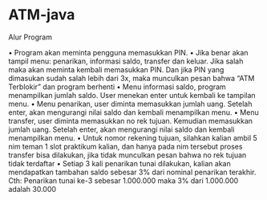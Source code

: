 # ATM-java

Alur Program

• Program akan meminta pengguna memasukkan PIN.
• Jika benar akan tampil menu: penarikan, informasi saldo, transfer dan keluar. Jika salah maka akan meminta kembali memasukkan PIN. Dan jika PIN yang dimasukan sudah salah lebih dari 3x, maka munculkan pesan bahwa “ATM Terblokir” dan program berhenti
• Menu informasi saldo, program menampilkan jumlah saldo. User menekan enter untuk kembali ke tampilan menu.
• Menu penarikan, user diminta memasukkan jumlah uang. Setelah enter, akan mengurangi nilai saldo dan kembali menampilkan menu.
• Menu transfer, user diminta memasukkan no rek tujuan. Kemudian memasukkan jumlah uang. Setelah enter, akan mengurangi nilai saldo dan kembali menampilkan menu.
• Untuk nomor rekening tujuan, silahkan kalian ambil 5 nim teman 1 slot praktikum kalian, dan hanya pada nim tersebut proses transfer bisa dilakukan, jika tidak munculkan pesan bahwa no rek tujuan tidak terdaftar
• Setiap 3 kali penarikan tunai dilakukan, kalian akan mendapatkan tambahan saldo sebesar 3% dari nominal penarikan terakhir. Cth: Penarikan tunai ke-3 sebesar 1.000.000 maka 3% dari 1.000.000 adalah 30.000
